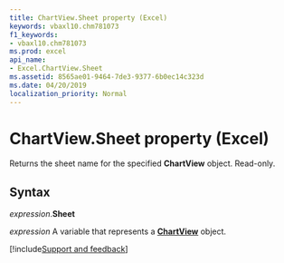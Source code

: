 ```yaml
---
title: ChartView.Sheet property (Excel)
keywords: vbaxl10.chm781073
f1_keywords:
- vbaxl10.chm781073
ms.prod: excel
api_name:
- Excel.ChartView.Sheet
ms.assetid: 8565ae01-9464-7de3-9377-6b0ec14c323d
ms.date: 04/20/2019
localization_priority: Normal
---
```



# ChartView.Sheet property (Excel)

Returns the sheet name for the specified **ChartView** object. Read-only.


## Syntax

_expression_.**Sheet**

_expression_ A variable that represents a **[ChartView](Excel.ChartView.md)** object.




[!include[Support and feedback](~/includes/feedback-boilerplate.md)]